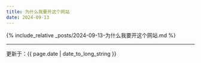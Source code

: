 ```yaml
---
title: 为什么我要开这个网站
date: 2024-09-13
---
```


{% include_relative _posts/2024-09-13-为什么我要开这个网站.md %}

---
更新于：{{ page.date | date_to_long_string }}